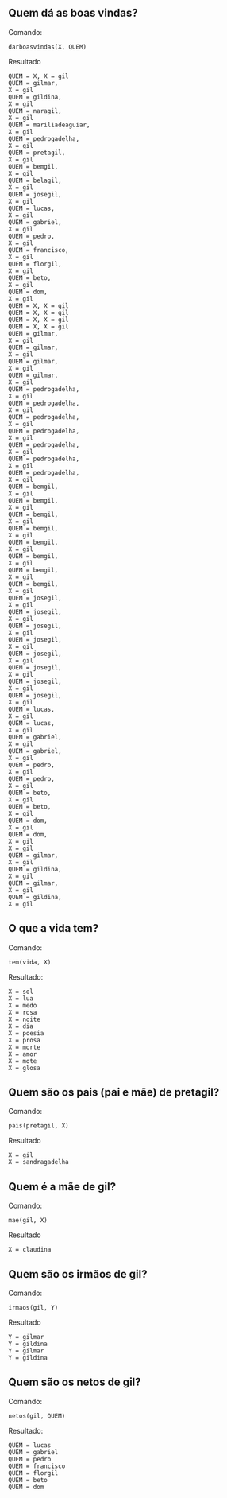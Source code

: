## Quem dá as boas vindas?

Comando:

```
darboasvindas(X, QUEM)
```

Resultado

```
QUEM = X, X = gil
QUEM = gilmar,
X = gil
QUEM = gildina,
X = gil
QUEM = naragil,
X = gil
QUEM = mariliadeaguiar,
X = gil
QUEM = pedrogadelha,
X = gil
QUEM = pretagil,
X = gil
QUEM = bemgil,
X = gil
QUEM = belagil,
X = gil
QUEM = josegil,
X = gil
QUEM = lucas,
X = gil
QUEM = gabriel,
X = gil
QUEM = pedro,
X = gil
QUEM = francisco,
X = gil
QUEM = florgil,
X = gil
QUEM = beto,
X = gil
QUEM = dom,
X = gil
QUEM = X, X = gil
QUEM = X, X = gil
QUEM = X, X = gil
QUEM = X, X = gil
QUEM = gilmar,
X = gil
QUEM = gilmar,
X = gil
QUEM = gilmar,
X = gil
QUEM = gilmar,
X = gil
QUEM = pedrogadelha,
X = gil
QUEM = pedrogadelha,
X = gil
QUEM = pedrogadelha,
X = gil
QUEM = pedrogadelha,
X = gil
QUEM = pedrogadelha,
X = gil
QUEM = pedrogadelha,
X = gil
QUEM = pedrogadelha,
X = gil
QUEM = bemgil,
X = gil
QUEM = bemgil,
X = gil
QUEM = bemgil,
X = gil
QUEM = bemgil,
X = gil
QUEM = bemgil,
X = gil
QUEM = bemgil,
X = gil
QUEM = bemgil,
X = gil
QUEM = bemgil,
X = gil
QUEM = josegil,
X = gil
QUEM = josegil,
X = gil
QUEM = josegil,
X = gil
QUEM = josegil,
X = gil
QUEM = josegil,
X = gil
QUEM = josegil,
X = gil
QUEM = josegil,
X = gil
QUEM = josegil,
X = gil
QUEM = lucas,
X = gil
QUEM = lucas,
X = gil
QUEM = gabriel,
X = gil
QUEM = gabriel,
X = gil
QUEM = pedro,
X = gil
QUEM = pedro,
X = gil
QUEM = beto,
X = gil
QUEM = beto,
X = gil
QUEM = dom,
X = gil
QUEM = dom,
X = gil
X = gil
QUEM = gilmar,
X = gil
QUEM = gildina,
X = gil
QUEM = gilmar,
X = gil
QUEM = gildina,
X = gil
```

## O que a vida tem?

Comando:

```
tem(vida, X)
```

Resultado:

```
X = sol
X = lua
X = medo
X = rosa
X = noite
X = dia
X = poesia
X = prosa
X = morte
X = amor
X = mote
X = glosa
```

## Quem são os pais (pai e mãe) de pretagil?

Comando:

```
pais(pretagil, X)
```

Resultado

```
X = gil
X = sandragadelha
```

## Quem é a mãe de gil?

Comando:

```
mae(gil, X)
```

Resultado

```
X = claudina
```

## Quem são os irmãos de gil?

Comando:

```
irmaos(gil, Y)
```

Resultado

```
Y = gilmar
Y = gildina
Y = gilmar
Y = gildina
```

## Quem são os netos de gil?

Comando:

```
netos(gil, QUEM)
```

Resultado:

```
QUEM = lucas
QUEM = gabriel
QUEM = pedro
QUEM = francisco
QUEM = florgil
QUEM = beto
QUEM = dom
```
